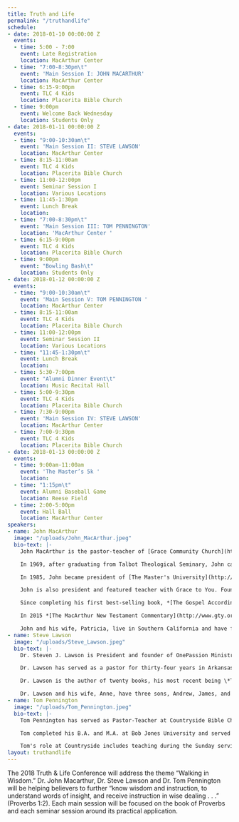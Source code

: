 ```yaml
---
title: Truth and Life
permalink: "/truthandlife"
schedule:
- date: 2018-01-10 00:00:00 Z
  events:
  - time: 5:00 - 7:00
    event: Late Registration
    location: MacArthur Center
  - time: "7:00-8:30pm\t"
    event: 'Main Session I: JOHN MACARTHUR'
    location: MacArthur Center
  - time: 6:15-9:00pm
    event: TLC 4 Kids
    location: Placerita Bible Church
  - time: 9:00pm
    event: Welcome Back Wednesday
    location: Students Only
- date: 2018-01-11 00:00:00 Z
  events:
  - time: "9:00-10:30am\t"
    event: 'Main Session II: STEVE LAWSON'
    location: MacArthur Center
  - time: 8:15-11:00am
    event: TLC 4 Kids
    location: Placerita Bible Church
  - time: 11:00-12:00pm
    event: Seminar Session I
    location: Various Locations
  - time: 11:45-1:30pm
    event: Lunch Break
    location:
  - time: "7:00-8:30pm\t"
    event: 'Main Session III: TOM PENNINGTON'
    location: 'MacArthur Center '
  - time: 6:15-9:00pm
    event: TLC 4 Kids
    location: Placerita Bible Church
  - time: 9:00pm
    event: "Bowling Bash\t"
    location: Students Only
- date: 2018-01-12 00:00:00 Z
  events:
  - time: "9:00-10:30am\t"
    event: 'Main Session V: TOM PENNINGTON '
    location: MacArthur Center
  - time: 8:15-11:00am
    event: TLC 4 Kids
    location: Placerita Bible Church
  - time: 11:00-12:00pm
    event: Seminar Session II
    location: Various Locations
  - time: "11:45-1:30pm\t"
    event: Lunch Break
    location:
  - time: 5:30-7:00pm
    event: "Alumni Dinner Event\t"
    location: Music Recital Hall
  - time: 5:00-9:30pm
    event: TLC 4 Kids
    location: Placerita Bible Church
  - time: 7:30-9:00pm
    event: 'Main Session IV: STEVE LAWSON'
    location: MacArthur Center
  - time: 7:00-9:30pm
    event: TLC 4 Kids
    location: Placerita Bible Church
- date: 2018-01-13 00:00:00 Z
  events:
  - time: 9:00am-11:00am
    event: 'The Master’s 5k '
    location:
  - time: "1:15pm\t"
    event: Alumni Baseball Game
    location: Reese Field
  - time: 2:00-5:00pm
    event: Hall Ball
    location: MacArthur Center
speakers:
- name: John MacArthur
  image: "/uploads/John_MacArthur.jpeg"
  bio-text: |-
    John MacArthur is the pastor-teacher of [Grace Community Church](http://www.gracechurch.org/ "Grace Community Church") in Sun Valley, California, as well as an author, conference speaker, president of [The Master’s University](http://www.masters.edu/ "The Master's University") and [Seminary](http://www.tms.edu/ "The Master's Seminary"), and featured teacher with the Grace to You media ministry.

    In 1969, after graduating from Talbot Theological Seminary, John came to [Grace Community Church](http://www.gracechurch.org/ "Grace Community Church"). The emphasis of his pulpit ministry is the careful study and verse-by-verse exposition of the Bible, with special attention devoted to the historical and grammatical background behind each passage. Under John’s leadership, Grace Community Church's two morning worship services fill the 2,600-seat auditorium to capacity. Several thousand members participate every week in dozens of fellowship groups and training programs, most led by lay leaders and each dedicated to equipping members for ministry on local, national, and international levels.

    In 1985, John became president of [The Master's University](http://www.masters.edu/ "The Master's University") (formerly Los Angeles Baptist College), an accredited, four-year liberal arts Christian college in Santa Clarita, California. In 1986, John founded [The Master's Seminary](http://www.tms.edu/ "The Master's Seminary"), a graduate school dedicated to training men for full-time pastoral roles and missionary work.

    John is also president and featured teacher with Grace to You. Founded in 1969, Grace to You is the nonprofit organization responsible for developing, producing, and distributing John’s books, audio resources, and the “Grace to You” radio and television programs. “[Grace to You](http://www.gty.org/radio/)” radio airs more than 1,000 times daily throughout the English-speaking world, reaching major population centers with biblical truth. It also airs nearly 1,000 times daily in Spanish, reaching 23 countries across Europe and Latin America. “Grace to You” television airs weekly on DirecTV in the United States, and is available for free on the Internet worldwide. All of John’s 3,500 sermons, spanning more than four decades of ministry, are available for free on this website.

    Since completing his first best-selling book, *[The Gospel According to Jesus](http://www.gty.org/products/books/451110A),* in 1988, John has produced nearly 400 books and study guides, including *[Our Sufficiency in Christ](http://www.gty.org/products/books/451115)*, *[Strange Fire](http://www.gty.org/products/books/451178)*, *[Ashamed of the Gospel](http://www.gty.org/products/books/451120T)*, *[The Murder of Jesus](http://www.gty.org/products/books/451133S)*, *[The](http://www.gty.org/products/books/451161)Prodigal Son*, *[Twelve Ordinary Men](http://www.gty.org/products/books/451144S)*, *[The Truth War](http://www.gty.org/products/books/451158S),[The Jesus You Can’t Ignore](http://www.gty.org/products/books/451166),[Slave](http://www.gty.org/products/books/451170),[One Perfect Life](http://www.gty.org/products/books/451177), *and*[The MacArthur New Testament Commentary](http://www.gty.org/products/commentaries)* series. John's titles have been translated into more than two dozen languages. *The MacArthur Study Bible*, the cornerstone resource of his ministry, is available in English ([NKJ](http://www.gty.org/products/bibles/44NKJHC), [NAS](http://www.gty.org/products/bibles/44NASHC), and [ESV](http://www.gty.org/products/bibles/44ESVHC)), [Spanish](http://www.gty.org/products/bible-translations/46HCB), [Russian](http://www.gty.org/products/bible-translations/45RUHCB), [German](http://www.gty.org/products/bible-translations/45GEHCB), [French](http://www.gty.org/products/bible-translations/45FRHCB), [Portuguese](http://www.gty.org/products/bible-translations/45PTMSB),[Italian](http://www.gty.org/products/bible-translations/45ITHCB), [Arabic](http://www.gty.org/products/bible-translations/45ARTT), and Chinese.

    In 2015 *[The MacArthur New Testament Commentary](http://www.gty.org/products/commentaries/4333VC/The-MacArthur-New-Testament-Complete-33Volume-Commentary-Set-Hardcover)* series was completed. In its thirty-three volumes, John takes you detail by detail, verse by verse, through the entire New Testament.

    John and his wife, Patricia, live in Southern California and have four married children. They also enjoy the enthusiastic company of their fifteen grandchildren.
- name: Steve Lawson
  image: "/uploads/Steve_Lawson.jpeg"
  bio-text: |-
    Dr. Steven J. Lawson is President and founder of OnePassion Ministries, a ministry designed to equip biblical expositors to bring about a new reformation in the church. Dr. Lawson hosts The Institute for Expository Preaching in cities around the world. Dr. Lawson is also a Teaching Fellow for Ligonier Ministries, where he serves on its board. Moreover, he is Professor of Preaching and oversees the Doctor of Ministry program at The Master’s Seminary, where he also serves on its board. Dr. Lawson is also Professor in Residence for Truth Remains, a work designed to promote and proclaim God’s written Word. Further, Dr. Lawson serves as the Executive Editor for Expositor Magazine published by OnePassion Ministries.

    Dr. Lawson has served as a pastor for thirty-four years in Arkansas and Alabama. Most recently, he was senior pastor of Christ Fellowship Baptist Church in Mobile, Alabama.

    Dr. Lawson is the author of twenty books, his most recent being \*The Daring Mission of William Tyndale.His other books includeThe Kind of Preaching God Blesses, The Heroic Boldness of Martin Luther, The Gospel Focus of Charles Spurgeon, Foundations of Grace, Pillars of Grace, Famine in the Land, Psalms volumes 1 and 2 and Job in theHolman Old Testament Commentary Series.He is the series editor forThe Long Line of Godly Menseries with Reformation Trust.

    Dr. Lawson and his wife, Anne, have three sons, Andrew, James, and John, and a daughter, Grace Anne.
- name: Tom Pennington
  image: "/uploads/Tom_Pennington.jpeg"
  bio-text: |-
    Tom Pennington has served as Pastor-Teacher at Countryside Bible Church since October 2003. Prior to arriving in Texas, he served 16 years at Grace Community Church in Sun Valley, California, including as an elder. He spent his last four years there as Senior Associate Pastor and as personal assistant to John MacArthur. Prior to that, he served as Managing Director of Grace to You, overseeing the day-to-day operations of the international radio, tape, publications, and internet ministry.

    Tom completed his B.A. and M.A. at Bob Jones University and served as a member of the faculty while taking additional Ph.D. classes in New Testament Interpretation. In 2013, he received an honorary Doctor of Divinity (D.D.) from The Master’s College.

    Tom's role at Countryside includes teaching during the Sunday services, overseeing the church staff, and working with the rest of the elders to provide leadership to the entire church. Tom’s teaching ministry is featured on The Word Unleashed®. In addition to his role as Pastor-Teacher, he is actively involved internationally in training pastors in expository preaching. Tom and his wife, Sheila, have three children, Lauren, Katie, and Jessica.
layout: truthandlife
---
```


The 2018 Truth & Life Conference will address the theme “Walking in Wisdom.” Dr. John Macarthur, Dr. Steve Lawson and Dr. Tom Pennington will be helping believers to further “know wisdom and instruction, to understand words of insight, and receive instruction in wise dealing . . .” (Proverbs 1:2). Each main session will be focused on the book of Proverbs and each seminar session around its practical application. 
